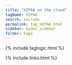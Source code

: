 ```yaml
---
title: "HIPAA on the cloud"
tagName: HIPAA
search: exclude
permalink: tag_HIPAA.html
sidebar: mydoc_sidebar
folder: tags
---
```

{% include taglogic.html %}

{% include links.html %}

